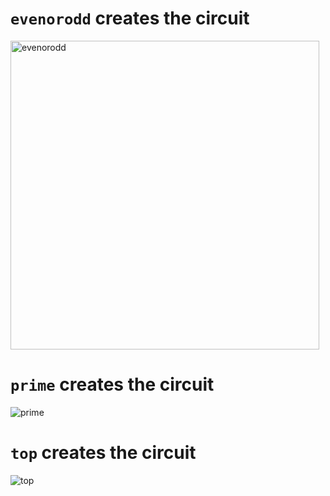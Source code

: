 # `evenorodd` creates the circuit

<img width="494" alt="evenorodd" src="https://github.com/jfoste81/Logic-Systems-Design/assets/89810865/f35fe996-8930-4fd4-8c11-2f14dc77e986">

# `prime` creates the circuit

![prime](https://github.com/jfoste81/Logic-Systems-Design/assets/89810865/70a94fe2-0a0c-42e1-bfd6-9fb16f752f44)

# `top` creates the circuit 

![top](https://github.com/jfoste81/Logic-Systems-Design/assets/89810865/3a4cddeb-dfae-42ac-8089-841443675e7b)
